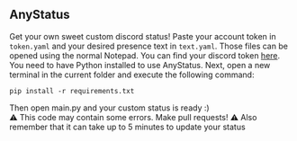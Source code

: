 ## AnyStatus
Get your own sweet custom discord status!
Paste your account token in `token.yaml` and your desired presence text in `text.yaml`. Those files can be opened using the normal Notepad. You can find your discord token [here](https://www.youtube.com/watch?v=YEgFvgg7ZPI).
You need to have Python installed to use AnyStatus.
Next,  open a new terminal in the current folder and execute the following command:

    pip install -r requirements.txt
 Then open main.py and your custom status is ready :)   
⚠️ This code may contain some errors. Make pull requests! ⚠️
Also remember that it can take up to 5 minutes to update your status
